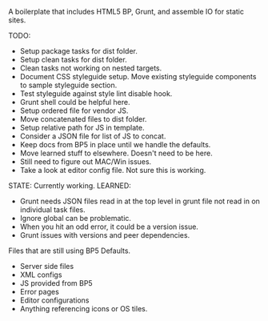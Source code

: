 A boilerplate that includes HTML5 BP, Grunt, and assemble IO for static sites.

TODO:
* Setup package tasks for dist folder.
* Setup clean tasks for dist folder.
* Clean tasks not working on nested targets.
* Document CSS styleguide setup. Move existing styleguide components to sample styleguide section.
* Test styleguide against style lint disable hook.
* Grunt shell could be helpful here.
* Setup ordered file for vendor JS.
* Move concatenated files to dist folder.
* Setup relative path for JS in template.
* Consider a JSON file for list of JS to concat.
* Keep docs from BP5 in place until we handle the defaults.
* Move learned stuff to elsewhere. Doesn't need to be here.
* Still need to figure out MAC/Win issues.
* Take a look at editor config file. Not sure this is working.

STATE: Currently working.
LEARNED:
* Grunt needs JSON files read in at the top level in grunt file not read in on individual task files.
* Ignore global can be problematic.
* When you hit an odd error, it could be a version issue.
* Grunt issues with versions and peer dependencies.

Files that are still using BP5 Defaults.
* Server side files
* XML configs
* JS provided from BP5
* Error pages
* Editor configurations
* Anything referencing icons or OS tiles.

